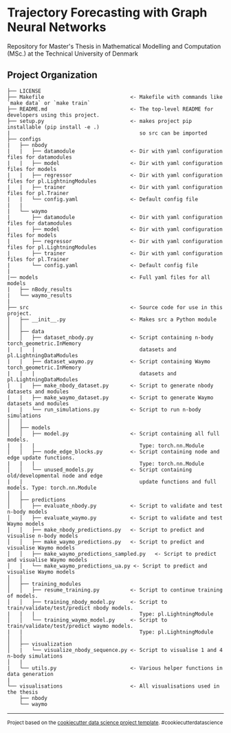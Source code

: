 Trajectory Forecasting with Graph Neural Networks
==============================

Repository for Master's Thesis in Mathematical Modelling and Computation (MSc.) at the Technical University of Denmark

Project Organization
------------

    ├── LICENSE
    ├── Makefile                            <- Makefile with commands like `make data` or `make train`
    ├── README.md                           <- The top-level README for developers using this project.
    ├── setup.py                            <- makes project pip installable (pip install -e .) 
    |                                          so src can be imported
    ├── configs
    |   ├── nbody
    |   |   ├── datamodule                  <- Dir with yaml configuration files for datamodules
    |   |   ├── model                       <- Dir with yaml configuration files for models
    |   |   ├── regressor                   <- Dir with yaml configuration files for pl.LightningModules
    |   |   ├── trainer                     <- Dir with yaml configuration files for pl.Trainer
    |   |   └── config.yaml                 <- Default config file
    |   |
    |   └── waymo
    |       ├── datamodule                  <- Dir with yaml configuration files for datamodules
    |       ├── model                       <- Dir with yaml configuration files for models
    |       ├── regressor                   <- Dir with yaml configuration files for pl.LightningModules
    |       ├── trainer                     <- Dir with yaml configuration files for pl.Trainer
    |       └── config.yaml                 <- Default config file
    |    
    |── models                              <- Full yaml files for all models
    |   ├── nBody_results                   
    |   └── waymo_results
    |    
    ├── src                                 <- Source code for use in this project.
    │   ├── __init__.py                     <- Makes src a Python module
    │   │
    │   ├── data           
    │   │   ├── dataset_nbody.py            <- Script containing n-body torch_geometric.InMemory 
    |   |   |                                  datasets and pl.LightningDataModules 
    |   |   ├── dataset_waymo.py            <- Script containing Waymo torch_geometric.InMemory 
    |   |   |                                  datasets and pl.LightningDataModules 
    |   |   ├── make_nbody_dataset.py       <- Script to generate nbody datasets and modules
    |   |   ├── make_waymo_dataset.py       <- Script to generate Waymo datasets and modules
    |   |   └── run_simulations.py          <- Script to run n-body simulations
    │   │
    │   ├── models          
    │   │   ├── model.py                    <- Script containing all full models. 
    |   |   |                                  Type: torch.nn.Module
    │   │   ├── node_edge_blocks.py         <- Script containing node and edge update functions.
    |   |   |                                  Type: torch.nn.Module
    │   │   └── unused_models.py            <- Script containing old/developmental node and edge 
    |   |                                      update functions and full models. Type: torch.nn.Module
    │   │
    │   ├── predictions
    │   │   ├── evaluate_nbody.py           <- Script to validate and test n-body models
    │   │   ├── evaluate_waymo.py           <- Script to validate and test Waymo models
    │   │   ├── make_nbody_predictions.py   <- Script to predict and visualise n-body models
    │   │   ├── make_waymo_predictions.py   <- Script to predict and visualise Waymo models
    │   │   ├── make_waymo_predictions_sampled.py   <- Script to predict and visualise Waymo models
    │   │   └── make_waymo_predictions_ua.py <- Script to predict and visualise Waymo models
    │   │
    │   ├── training_modules
    │   │   ├── resume_training.py          <- Script to continue training of models. 
    │   │   ├── training_nbody_model.py     <- Script to train/validate/test/predict nbody models. 
    |   |   |                                  Type: pl.LightningModule
    │   │   └── training_waymo_model.py     <- Script to train/validate/test/predict waymo models. 
    |   |                                      Type: pl.LightningModule
    │   │   
    │   ├── visualization  
    │   |   └── visualize_nbody_sequence.py <- Script to visualise 1 and 4 n-body simulations
    │   |
    |   └── utils.py                        <- Various helper functions in data generation
    |
    └── visualisations                      <- All visualisations used in the thesis
        ├── nbody
        └── waymo    

--------

<p><small>Project based on the <a target="_blank" href="https://drivendata.github.io/cookiecutter-data-science/">cookiecutter data science project template</a>. #cookiecutterdatascience</small></p>

